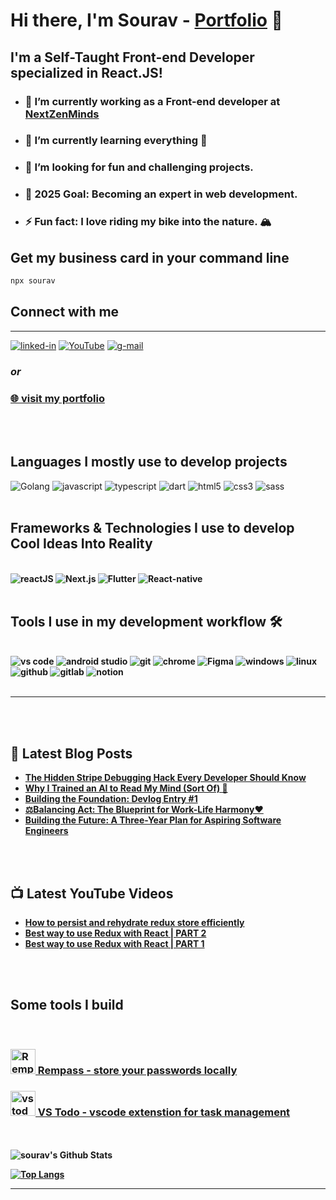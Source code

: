 # Hi there, I'm Sourav - [Portfolio](https://souravlayek.com) 👋

## I'm a Self-Taught Front-end Developer specialized in React.JS!

- ### 🔭 I’m currently working as a Front-end developer at [NextZenMinds](https://www.nzminds.com/)
- ### 🌱 I’m currently learning everything 🤣
- ### 👯 I’m looking for fun and challenging projects.
- ### 🥅 2025 Goal: Becoming an expert in web development.
- ### ⚡ Fun fact: I love riding my bike into the nature. 🏔️

## Get my business card in your command line
```bash
npx sourav
```


## Connect with me

---

[<img  alt="linked-in" src="https://img.shields.io/badge/linkedin-%230077B5.svg?&style=for-the-badge&logo=linkedin&logoColor=white" />](https://www.linkedin.com/in/souravlayek)
[<img  alt="YouTube" src="https://img.shields.io/badge/YouTube-FF0000?style=for-the-badge&logo=youtube&logoColor=white" />](https://www.youtube.com/channel/UCNGrKRkUt5YgFGMoZ3ulYKg)
[<img  alt="g-mail" src="https://img.shields.io/badge/Gmail-D14836?style=for-the-badge&logo=gmail&logoColor=white" />](mailto:souravlayek11@gmail.com)

### _or_

### [🌐 visit my portfolio](https://souravlayek.com)

<br />
<br />

## Languages I mostly use to develop projects

<img alt="Golang" src="https://img.shields.io/badge/go-%2300ADD8.svg?style=for-the-badge&logo=go&logoColor=white" />
<img alt="javascript" src="https://img.shields.io/badge/JavaScript-F7DF1E?style=for-the-badge&logo=javascript&logoColor=black" />
<img alt="typescript" src="https://img.shields.io/badge/TypeScript-007ACC?style=for-the-badge&logo=typescript&logoColor=white" />
<img alt="dart" src="https://img.shields.io/badge/Dart-0175C2?style=for-the-badge&logo=dart&logoColor=white" />
<img alt="html5" src="https://img.shields.io/badge/HTML5-E34F26?style=for-the-badge&logo=html5&logoColor=white" />
<img alt="css3" src="https://img.shields.io/badge/CSS3-1572B6?style=for-the-badge&logo=css3&logoColor=white" />
<img alt="sass" src="https://img.shields.io/badge/Sass-CC6699?style=for-the-badge&logo=sass&logoColor=white" />

<br />
<br />

## Frameworks & Technologies I use to develop <b>Cool Ideas Into Reality <b/>

<br />

<img alt="reactJS" src="https://img.shields.io/badge/React-20232A?style=for-the-badge&logo=react&logoColor=61DAFB" />
<img alt="Next.js" src="https://img.shields.io/badge/next.js-000000?style=for-the-badge&logo=nextdotjs&logoColor=white" />
<img alt="Flutter" src="https://img.shields.io/badge/Flutter-02569B?style=for-the-badge&logo=flutter&logoColor=white" />
<img alt="React-native" src="https://img.shields.io/badge/React_Native-20232A?style=for-the-badge&logo=react&logoColor=61DAFB" />

<br />
<br />

## Tools I use in my development workflow 🛠️

<br />

<img alt="vs code" src="https://img.shields.io/badge/Visual_Studio_Code-0078D4?style=for-the-badge&logo=visual%20studio%20code&logoColor=white" />
<img alt="android studio" src="https://img.shields.io/badge/Android_Studio-3DDC84?style=for-the-badge&logo=android-studio&logoColor=white" />
<img alt="git" src="https://img.shields.io/badge/Git-F05032?style=for-the-badge&logo=git&logoColor=white" />
<img alt="chrome" src="https://img.shields.io/badge/Google_chrome-4285F4?style=for-the-badge&logo=Google-chrome&logoColor=white" />
<img alt="Figma" src="https://img.shields.io/badge/Figma-F24E1E?style=for-the-badge&logo=figma&logoColor=white" />
<img alt="windows" src="https://img.shields.io/badge/Windows-0078D6?style=for-the-badge&logo=windows&logoColor=white" />
<img alt="linux" src="https://img.shields.io/badge/Linux-FCC624?style=for-the-badge&logo=linux&logoColor=black" />
<img alt="github" src="https://img.shields.io/badge/GitHub-100000?style=for-the-badge&logo=github&logoColor=white" />
<img alt="gitlab" src="https://img.shields.io/badge/GitLab-330F63?style=for-the-badge&logo=gitlab&logoColor=white" />
<img alt="notion" src="https://img.shields.io/badge/Notion-000000?style=for-the-badge&logo=notion&logoColor=white" />
<br />
<br />

---

<br />
<br />

## 📝 Latest Blog Posts
<!-- BLOG-POST-LIST:START -->
- [The Hidden Stripe Debugging Hack Every Developer Should Know](https://blog.souravlayek.com/the-hidden-stripe-debugging-hack-every-developer-should-know/)
- [Why I Trained an AI to Read My Mind &lpar;Sort Of&rpar; 🤯](https://blog.souravlayek.com/why-i-trained-an-ai-to-read-my-mind-sort-of/)
- [Building the Foundation: Devlog Entry #1](https://blog.souravlayek.com/building-the-foundation-devlog-entry-1/)
- [⚖️Balancing Act: The Blueprint for Work-Life Harmony❤️](https://blog.souravlayek.com/ef-b8-8fbalancing-act-the-blueprint-for-work-life-harmony-ef-b8-8f/)
- [Building the Future: A Three-Year Plan for Aspiring Software Engineers](https://blog.souravlayek.com/building-the-future-a-three-year-plan-for-aspiring-software-engineers/)
<!-- BLOG-POST-LIST:END -->

<br />
<br />

## 📺 Latest YouTube Videos

<!-- YOUTUBE:START -->
- [How to persist and rehydrate redux store efficiently](https://www.youtube.com/watch?v=pEzvtMb0HSI)
- [Best way to use Redux with React | PART 2](https://www.youtube.com/watch?v=a7ziNqDLlAY)
- [Best way to use Redux with React | PART 1](https://www.youtube.com/watch?v=vuHVC3kLNWw)
<!-- YOUTUBE:END -->

<br />
<br />

## Some tools I build

<br />

### [<img alt="Rempass" width="40px" src="https://play-lh.googleusercontent.com/NgqQAFNBtdA2yHMv_b4K8i1go_eiutmlNgc31QSUd1RiX1Y92BD7XBHinAV8YMzkQzq0=s180-rw" /> Rempass - store your passwords locally](https://play.google.com/store/apps/details?id=com.sourav.rempass)

### [<img alt="vstodo" width="40px" src="https://souravlayek.gallerycdn.vsassets.io/extensions/souravlayek/vs-todo/2.0.0/1626895925958/Microsoft.VisualStudio.Services.Icons.Default" /> VS Todo - vscode extenstion for task management](https://marketplace.visualstudio.com/items?itemName=SouravLayek.vs-todo)

<br />
<br />
<img  alt="sourav's Github Stats" src="https://github-readme-stats.vercel.app/api?username=souravlayek" />

[![Top Langs](https://github-readme-stats.vercel.app/api/top-langs/?username=souravlayek&langs_count=10&layout=compact)](https://github.com/anuraghazra/github-readme-stats)

---

[website]: https://souravlayek.com
[twitter]: https://twitter.com/SouravLayek16
[instagram]: https://www.instagram.com/souravlayek11
[linkedin]: https://www.linkedin.com/in/souravlayek
[youtube]: https://www.youtube.com/channel/UCNGrKRkUt5YgFGMoZ3ulYKg
[gmail]: mailto:souravlayek11@gmail.com
